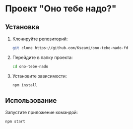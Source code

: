 # Проект "Оно тебе надо?"

## Установка
1. Клонируйте репозиторий:
   ```bash
   git clone https://github.com/Kseami/ono-tebe-nado-fd
   ```
2. Перейдите в папку проекта:
   ```bash
   cd ono-tebe-nado
   ```
3. Установите зависимости:
   ```bash
   npm install
   ```

## Использование
Запустите приложение командой:
```bash
npm start
```